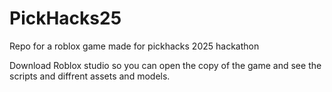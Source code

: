 # PickHacks25
Repo for a roblox game made for pickhacks 2025 hackathon

Download Roblox studio so you can open the copy of the game and see the scripts and diffrent assets and models.
